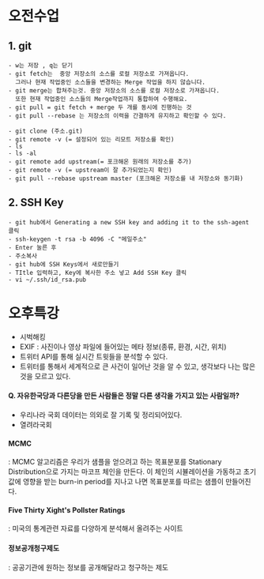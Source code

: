 # 오전수업

## 1. git

~~~
- w는 저장 , q는 닫기
- git fetch는  중앙 저장소의 소스를 로컬 저장소로 가져옵니다. 
  그러나 현재 작업중인 소스들을 변경하는 Merge 작업을 하지 않습니다.
- git merge는 합쳐주는것. 중앙 저장소의 소스를 로컬 저장소로 가져옵니다.  
  또한 현재 작업중인 소스들의 Merge작업까지 통합하여 수행해요.  
- git pull = git fetch + merge 두 개를 동시에 진행하는 것
- git pull --rebase 는 저장소의 이력을 간결하게 유지하고 확인할 수 있다.
~~~

~~~
- git clone (주소.git)
- git remote -v (= 설정되어 있는 리모트 저장소를 확인)
- ls
- ls -al
- git remote add upstream(= 포크해온 원래의 저장소를 추가)
- git remote -v (= upstream이 잘 추가되었는지 확인)
- git pull --rebase upstream master (포크해온 저장소를 내 저장소와 동기화)
~~~



## 2. SSH Key

~~~
- git hub에서 Generating a new SSH key and adding it to the ssh-agent 클릭
- ssh-keygen -t rsa -b 4096 -C "메일주소"
- Enter 눌른 후
- 주소복사
- git hub에 SSH Keys에서 새로만들기
- TItle 입력하고, Key에 복사한 주소 넣고 Add SSH Key 클릭
- vi ~/.ssh/id_rsa.pub
~~~





# 오후특강

* 시벅해킹
* EXIF : 사진이나 영상 파일에 들어있는 메타 정보(종류, 환경, 시간, 위치)
* 트위터 API를 통해 실시간 트윗들을 분석할 수 있다.
* 트위터를 통해서 세계적으로 큰 사건이 일어난 것을 알 수 있고, 생각보다 나는 많은 것을 모르고 있다.



#### Q. 자유한국당과 다른당을 만든 사람들은 정말 다른 생각을 가지고 있는 사람일까?

+ 우리나라 국회 데이터는 의외로 잘 기록 및 정리되어있다.
+ 열려라국회



#### MCMC 

: MCMC 알고리즘은 우리가 샘플을 얻으려고 하는 목표분포를 Stationary Distribution으로 가지는 마코프 체인을 만든다. 이 체인의 시뷸레이션을 가동하고 초기값에 영향을 받는 burn-in period를 지나고 나면 목표분포를 따르는 샘플이 만들어진다.



#### Five Thirty Xight's Pollster Ratings

: 미국의 통계관련 자료를 다양하게 분석해서 올려주는 사이트



#### 정보공개청구제도

:  공공기관에 원하는 정보를 공개해달라고 청구하는 제도




